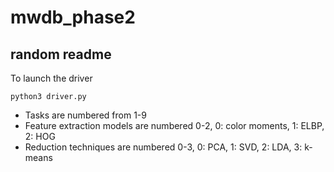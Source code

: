 # mwdb_phase2

## random readme

To launch the driver
```shell
python3 driver.py
```

 - Tasks are numbered from 1-9
 - Feature extraction models are numbered 0-2, 0: color moments, 1: ELBP, 2: HOG
 - Reduction techniques are numbered 0-3, 0: PCA, 1: SVD, 2: LDA, 3: k-means